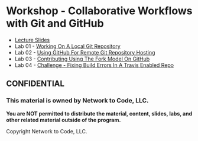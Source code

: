 # Workshop - Collaborative Workflows with Git and GitHub

- [Lecture Slides](CollaborativeWorkflowsGit.pdf)
- Lab 01 - [Working On A Local Git Repository](lab01_guide.md)
- Lab 02 - [Using GitHub For Remote Git Repository Hosting](lab02_guide.md)
- Lab 03 - [Contributing Using The Fork Model On GitHub](lab03_guide.md)
- Lab 04 - [Challenge - Fixing Build Errors In A Travis Enabled Repo](lab04_guide.md)

## CONFIDENTIAL

### This material is owned by Network to Code, LLC.

**You are NOT permitted to distribute the material, content, slides, labs, and other related material outside of the program.**

Copyright Network to Code, LLC.
